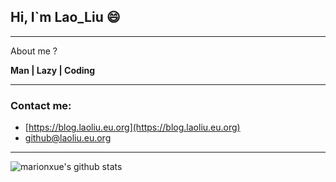 ## Hi, I`m Lao_Liu 😄

***

About me ?

**Man | Lazy | Coding**

***

### Contact me:

- [https://blog.laoliu.eu.org](https://blog.laoliu.eu.org)
- [github@laoliu.eu.org](mailto:github@laoliu.eu.org)

***

![marionxue's github stats](https://github-readme-stats.vercel.app/api?username=Lao-Liu233)

<!--
**Lao-Liu233/Lao-Liu233** is a ✨ _special_ ✨ repository because its `README.md` (this file) appears on your GitHub profile.

Here are some ideas to get you started:

- 🔭 I’m currently working on ...
- 🌱 I’m currently learning ...
- 👯 I’m looking to collaborate on ...
- 🤔 I’m looking for help with ...
- 💬 Ask me about ...
- 📫 How to reach me: ...
- 😄 Pronouns: ...
- ⚡ Fun fact: ...
-->
